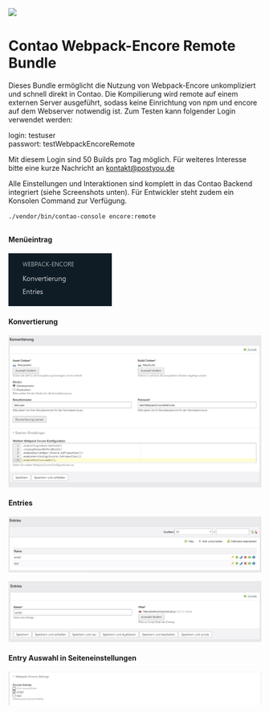 [![](https://img.shields.io/maintenance/yes/2019.svg)](https://github.com/postyou/contao-webpack-encore-remote-bundle)

# Contao Webpack-Encore Remote Bundle

Dieses Bundle ermöglicht die Nutzung von Webpack-Encore unkompliziert und schnell direkt in Contao. 
Die Kompilierung wird remote auf einem externen Server ausgeführt, sodass keine Einrichtung von npm und encore auf dem Webserver notwendig ist. 
Zum Testen kann folgender Login verwendet werden:  

login: testuser  
passwort: testWebpackEncoreRemote

Mit diesem Login sind 50 Builds pro Tag möglich. Für weiteres Interesse bitte eine kurze Nachricht an <kontakt@postyou.de>  

Alle Einstellungen und Interaktionen sind komplett in das Contao Backend integriert (siehe Screenshots unten). Für Entwickler steht zudem ein Konsolen Command
zur Verfügung.
 ```sh 
./vendor/bin/contao-console encore:remote 
```


## 

#### Menüeintrag

![Menu](doc/img/menu.png)

#### Konvertierung

![Konvertierung](doc/img/konvertierung.png)

#### Entries

![Entries](doc/img/entries.png)

![Entries Detail](doc/img/entries_detail.png)

#### Entry Auswahl in Seiteneinstellungen

![Entries Page](doc/img/entries_page.png)
